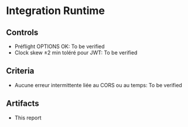 # Integration Runtime

## Controls

- Préflight OPTIONS OK: To be verified
- Clock skew ±2 min toléré pour JWT: To be verified

## Criteria

- Aucune erreur intermittente liée au CORS ou au temps: To be verified

## Artifacts

- This report
